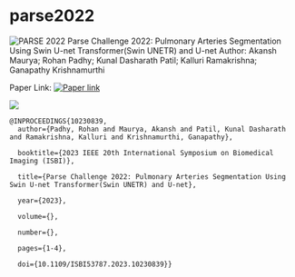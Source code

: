 # parse2022
![PARSE 2022](https://rumc-gcorg-p-public.s3.amazonaws.com/b/658/Binner_xO7S9hh.x10.jpeg)
Parse Challenge 2022: Pulmonary Arteries Segmentation Using Swin U-net Transformer(Swin UNETR) and U-net
Author: Akansh Maurya; Rohan Padhy; Kunal Dasharath Patil; Kalluri Ramakrishna; Ganapathy Krishnamurthi

Paper Link: [![Paper link](https://ieeexplore.ieee.org/document/10230839) ](https://ieeexplore.ieee.org/document/10230839)

![](https://ieeexplore.ieee.org/mediastore_new/IEEE/content/media/10230311/10230322/10230839/padhy1-p4-padhy-small.gif)

```
@INPROCEEDINGS{10230839,
  author={Padhy, Rohan and Maurya, Akansh and Patil, Kunal Dasharath and Ramakrishna, Kalluri and Krishnamurthi, Ganapathy},

  booktitle={2023 IEEE 20th International Symposium on Biomedical Imaging (ISBI)}, 

  title={Parse Challenge 2022: Pulmonary Arteries Segmentation Using Swin U-net Transformer(Swin UNETR) and U-net}, 

  year={2023},

  volume={},

  number={},

  pages={1-4},

  doi={10.1109/ISBI53787.2023.10230839}}
```

